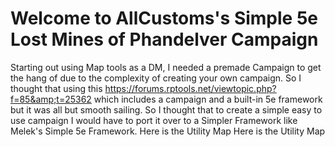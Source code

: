 # **Welcome to AllCustoms's Simple 5e Lost Mines of Phandelver Campaign** 
Starting out using Map tools as a DM, I needed a premade Campaign to get the hang of due to the complexity of creating your own campaign. So I thought that using this https://forums.rptools.net/viewtopic.php?f=85&amp;t=25362 which includes a campaign and a built-in 5e framework but it was all but smooth sailing. So I thought that to create a simple easy to use campaign I would have to port it over to a Simpler Framework like Melek's Simple 5e Framework. 
Here is the Utility Map
Here is the Utility Map 
